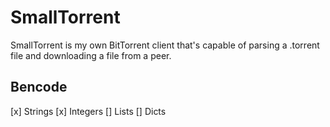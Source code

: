 # SmallTorrent
SmallTorrent is my own BitTorrent client that's capable of parsing a .torrent file and downloading a file from a peer.

## Bencode
[x] Strings 
[x] Integers
[] Lists
[] Dicts
